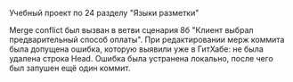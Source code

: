 Учебный проект по 24 разделу "Языки разметки"

Merge conflict был вызван в ветви сценария 8б "Клиент выбрал предварительный способ оплаты". При редактировании мерж коммита была допущена ошибка, которую выявили уже в ГитХабе: не была удалена строка Head. Ошибка была устранена локально, после чего был запушен ещё один коммит.
